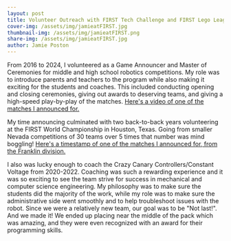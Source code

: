 ```yaml
---
layout: post
title: Volunteer Outreach with FIRST Tech Challenge and FIRST Lego League
cover-img: /assets/img/jamieatFIRST.jpg
thumbnail-img: /assets/img/jamieatFIRST.png
share-img: /assets/img/jamieatFIRST.jpg
author: Jamie Poston
---
```


From 2016 to 2024, I volunteered as a Game Announcer and Master of Ceremonies for middle and high school robotics competitions. My role was to introduce parents and teachers to the program while also making it exciting for the students and coaches. This included conducting opening and closing ceremonies, giving out awards to deserving teams, and giving a high-speed play-by-play of the matches. [Here's a video of one of the matches I announced for.](https://www.youtube.com/watch?v=cjh8L7b65-4)

My time announcing culminated with two back-to-back years volunteering at the FIRST World Championship in Houston, Texas. Going from smaller Nevada competitions of 30 teams over 5 times that number was mind boggling! [Here's a timestamp of one of the matches I announced for, from the Franklin division.](https://youtu.be/ro3xkQsvzQw?t=5332)

I also was lucky enough to coach the Crazy Canary Controllers/Constant Voltage from 2020-2022. Coaching was such a rewarding experience and it was so exciting to see the team strive for success in mechanical and computer science engineering. My philosophy was to make sure the students did the majority of the work, while my role was to make sure the administrative side went smoothly and to help troubleshoot issues with the robot. Since we were a relatively new team, our goal was to be "Not last!". And we made it! We ended up placing near the middle of the pack which was amazing, and they were even recognized with an award for their programming skills. 